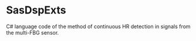 # SasDspExts

C# language code of the method of continuous HR detection in signals from the multi-FBG sensor.




